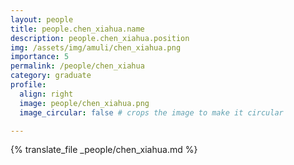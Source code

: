 ```yaml
---
layout: people
title: people.chen_xiahua.name
description: people.chen_xiahua.position
img: /assets/img/amuli/chen_xiahua.png
importance: 5
permalink: /people/chen_xiahua
category: graduate
profile:
  align: right
  image: people/chen_xiahua.png
  image_circular: false # crops the image to make it circular

---
```



{% translate_file _people/chen_xiahua.md %}
